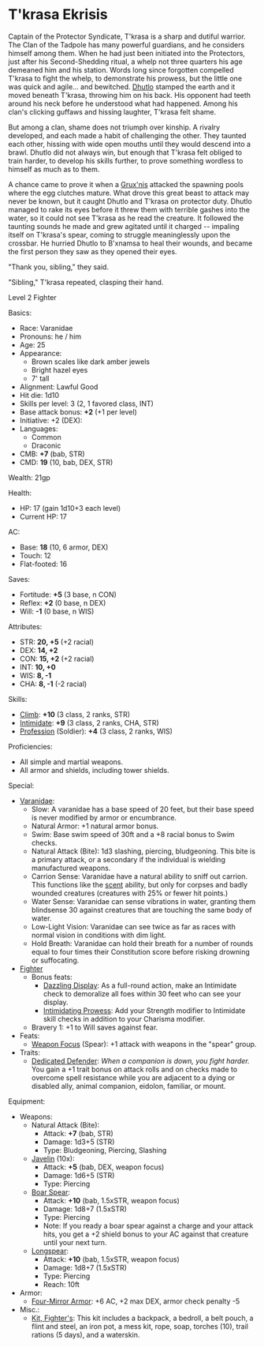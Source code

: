 # T'krasa Ekrisis

Captain of the Protector Syndicate, T'krasa is a sharp and dutiful warrior. The Clan of the Tadpole has many powerful guardians, and he considers himself among them. When he had just been initiated into the Protectors, just after his Second-Shedding ritual, a whelp not three quarters his age demeaned him and his station. Words long since forgotten compelled T'krasa to fight the whelp, to demonstrate his prowess, but the little one was quick and agile... and bewitched. [Dhutlo](./dhutlo_varanidae.md) stamped the earth and it moved beneath T'krasa, throwing him on his back. His opponent had teeth around his neck before he understood what had happened. Among his clan's clicking guffaws and hissing laughter, T'krasa felt shame.

But among a clan, shame does not triumph over kinship. A rivalry developed, and each made a habit of challenging the other. They taunted each other, hissing with wide open mouths until they would descend into a brawl. Dhutlo did not always win, but enough that T'krasa felt obliged to train harder, to develop his skills further, to prove something wordless to himself as much as to them.

A chance came to prove it when a [Grux'nis](https://gist.github.com/garbados/b0b21f615241786280c1767b04e8407f) attacked the spawning pools where the egg clutches mature. What drove this great beast to attack may never be known, but it caught Dhutlo and T'krasa on protector duty. Dhutlo managed to rake its eyes before it threw them with terrible gashes into the water, so it could not see T'krasa as he read the creature. It followed the taunting sounds he made and grew agitated until it charged -- impaling itself on T'krasa's spear, coming to struggle meaninglessly upon the crossbar. He hurried Dhutlo to B'xnamsa to heal their wounds, and became the first person they saw as they opened their eyes.

"Thank you, sibling," they said.

"Sibling," T'krasa repeated, clasping their hand.

Level 2 Fighter

Basics:
- Race: Varanidae
- Pronouns: he / him
- Age: 25
- Appearance:
	- Brown scales like dark amber jewels
	- Bright hazel eyes
	- 7' tall
- Alignment: Lawful Good
- Hit die: 1d10
- Skills per level: 3 (2, 1 favored class, INT)
- Base attack bonus: **+2** (+1 per level)
- Initiative: +2 (DEX):
- Languages:
	- Common
	- Draconic
- CMB: **+7** (bab, STR)
- CMD: **19** (10, bab, DEX, STR)

Wealth: 21gp

Health:
- HP: 17 (gain 1d10+3 each level)
- Current HP: 17

AC:
- Base: **18** (10, 6 armor, DEX)
- Touch: 12
- Flat-footed: 16

Saves:
- Fortitude: **+5** (3 base, n CON)
- Reflex: **+2** (0 base, n DEX)
- Will: **-1** (0 base, n WIS)

Attributes:
- STR: **20, +5** (+2 racial)
- DEX: **14, +2** 
- CON: **15, +2** (+2 racial)
- INT: **10, +0** 
- WIS: **8, -1** 
- CHA: **8, -1** (-2 racial)

Skills:
- [Climb](https://www.d20pfsrd.com/skills/climb): **+10** (3 class, 2 ranks, STR)
- [Intimidate](https://www.d20pfsrd.com/skills/intimidate): **+9** (3 class, 2 ranks, CHA, STR)
- [Profession](https://www.d20pfsrd.com/skills/profession) (Soldier): **+4** (3 class, 2 ranks, WIS)

Proficiencies:
- All simple and martial weapons.
- All armor and shields, including tower shields.

Special:
- [Varanidae](https://messydeci.github.io/Monster-Girl-Campaign-v3.0/races/varanidae.html):
	- Slow: A varanidae has a base speed of 20 feet, but their base speed is never modified by armor or encumbrance.
	- Natural Armor: +1 natural armor bonus.
	- Swim: Base swim speed of 30ft and a +8 racial bonus to Swim checks.
	- Natural Attack (Bite): 1d3 slashing, piercing, bludgeoning. This bite is a primary attack, or a secondary if the individual is wielding manufactured weapons.
	- Carrion Sense: Varanidae have a natural ability to sniff out carrion. This functions like the [scent](https://www.d20pfsrd.com/bestiary/rules-for-monsters/universal-monster-rules#TOC-Scent-Ex-) ability, but only for corpses and badly wounded creatures (creatures with 25% or fewer hit points.)
	- Water Sense: Varanidae can sense vibrations in water, granting them blindsense 30 against creatures that are touching the same body of water.
	- Low-Light Vision: Varanidae can see twice as far as races with normal vision in conditions with dim light.
	- Hold Breath: Varanidae can hold their breath for a number of rounds equal to four times their Constitution score before risking drowning or suffocating.
- [Fighter](https://www.d20pfsrd.com/classes/core-classes/fighter/)
	- Bonus feats:
		- [Dazzling Display](https://www.d20pfsrd.com/feats/combat-feats/dazzling-display-combat): As a full-round action, make an Intimidate check to demoralize all foes within 30 feet who can see your display.
		- [Intimidating Prowess](https://www.d20pfsrd.com/feats/combat-feats/intimidating-prowess-combat): Add your Strength modifier to Intimidate skill checks in addition to your Charisma modifier.
	- Bravery 1: +1 to Will saves against fear.
- Feats:
	- [Weapon Focus](https://www.d20pfsrd.com/feats/combat-feats/weapon-focus-combat) (Spear): +1 attack with weapons in the "spear" group.
- Traits:
	- [Dedicated Defender](https://www.d20pfsrd.com/traits/combat-traits/dedicated-defender/): *When a companion is down, you fight harder.* You gain a +1 trait bonus on attack rolls and on checks made to overcome spell resistance while you are adjacent to a dying or disabled ally, animal companion, eidolon, familiar, or mount.

Equipment:
- Weapons:
	- Natural Attack (Bite):
		- Attack: **+7** (bab, STR)
		- Damage: 1d3+5 (STR)
		- Type: Bludgeoning, Piercing, Slashing
	- [Javelin](https://www.d20pfsrd.com/equipment/weapons/weapon-descriptions/javelin) (10x):
		- Attack: **+5** (bab, DEX, weapon focus)
		- Damage: 1d6+5 (STR)
		- Type: Piercing
	- [Boar Spear](https://www.d20pfsrd.com/equipment/weapons/weapon-descriptions/spear-boar):
		- Attack: **+10** (bab, 1.5xSTR, weapon focus)
		- Damage: 1d8+7 (1.5xSTR)
		- Type: Piercing
		- Note: If you ready a boar spear against a charge and your attack hits, you get a +2 shield bonus to your AC against that creature until your next turn.
	- [Longspear](https://www.d20pfsrd.com/equipment/weapons/weapon-descriptions/longspear):
		- Attack: **+10** (bab, 1.5xSTR, weapon focus)
		- Damage: 1d8+7 (1.5xSTR)
		- Type: Piercing
		- Reach: 10ft
- Armor:
	- [Four-Mirror Armor](https://www.d20pfsrd.com/equipment/armor/four-mirror-armor/): +6 AC, +2 max DEX, armor check penalty -5
- Misc.:
	- [Kit, Fighter's](https://www.d20pfsrd.com/equipmenT/goods-and-services/tools-kits/#Kit_Fighter8217s): This kit includes a backpack, a bedroll, a belt pouch, a flint and steel, an iron pot, a mess kit, rope, soap, torches (10), trail rations (5 days), and a waterskin.
